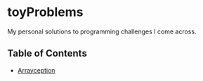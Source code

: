 # toyProblems

My personal solutions to programming challenges I come across.

## Table of Contents
- [Arrayception](Arrayception/Arrayception.js)
